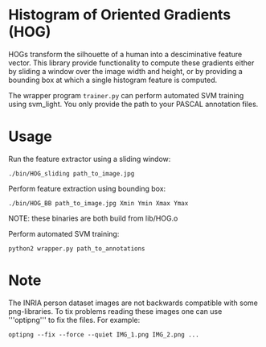 Histogram of Oriented Gradients (HOG)
=====================================

HOGs transform the silhouette of a human into a desciminative feature vector. 
This library provide functionality to compute these gradients either by sliding 
a window over the image width and height, or by providing a bounding box at which 
a single histogram feature is computed.

The wrapper program `trainer.py` can perform automated SVM training using svm_light. 
You only provide the path to your PASCAL annotation files.

Usage
=====

Run the feature extractor using a sliding window:

``` ./bin/HOG_sliding path_to_image.jpg ```

Perform feature extraction using bounding box:

``` ./bin/HOG_BB path_to_image.jpg Xmin Ymin Xmax Ymax ```

NOTE: these binaries are both build from lib/HOG.o

Perform automated SVM training:

``` python2 wrapper.py path_to_annotations ```

Note
====

The INRIA person dataset images are not backwards compatible with some png-libraries. 
To tix problems reading these images one can use '''optipng''' to fix the files.
For example:

``` optipng --fix --force --quiet IMG_1.png IMG_2.png ... ```

